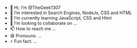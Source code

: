 - 👋 Hi, I’m @TheGeek1307
- 👀 I’m interested in Search Engines, NodeJs, CSS and HTML
- 🌱 I’m currently learning JavaScript, CSS and Html
- 💞️ I’m looking to collaborate on ...
- 📫 How to reach me ...
- 😄 Pronouns: ...
- ⚡ Fun fact: ...

<!---
TheGeek1307/TheGeek1307 is a ✨ special ✨ repository because its `README.md` (this file) appears on your GitHub profile.
You can click the Preview link to take a look at your changes.
--->
